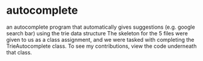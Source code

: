 # autocomplete
an autocomplete program that automatically gives suggestions (e.g. google search bar) using the trie data structure 
The skeleton for the 5 files were given to us as a class assignment, and we were tasked with completing the TrieAutocomplete class. 
To see my contributions, view the code underneath that class. 
